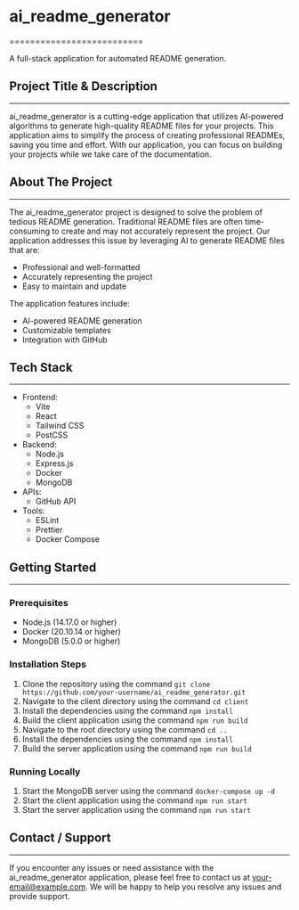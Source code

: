 # ai_readme_generator
==========================

A full-stack application for automated README generation.

## Project Title & Description
---------------------------

ai_readme_generator is a cutting-edge application that utilizes AI-powered algorithms to generate high-quality README files for your projects. This application aims to simplify the process of creating professional READMEs, saving you time and effort. With our application, you can focus on building your projects while we take care of the documentation.

## About The Project
-------------------

The ai_readme_generator project is designed to solve the problem of tedious README generation. Traditional README files are often time-consuming to create and may not accurately represent the project. Our application addresses this issue by leveraging AI to generate README files that are:

* Professional and well-formatted
* Accurately representing the project
* Easy to maintain and update

The application features include:

* AI-powered README generation
* Customizable templates
* Integration with GitHub

## Tech Stack
-------------

* Frontend:
  * Vite
  * React
  * Tailwind CSS
  * PostCSS
* Backend:
  * Node.js
  * Express.js
  * Docker
  * MongoDB
* APIs:
  * GitHub API
* Tools:
  * ESLint
  * Prettier
  * Docker Compose

## Getting Started
----------------

### Prerequisites

* Node.js (14.17.0 or higher)
* Docker (20.10.14 or higher)
* MongoDB (5.0.0 or higher)

### Installation Steps

1. Clone the repository using the command `git clone https://github.com/your-username/ai_readme_generator.git`
2. Navigate to the client directory using the command `cd client`
3. Install the dependencies using the command `npm install`
4. Build the client application using the command `npm run build`
5. Navigate to the root directory using the command `cd ..`
6. Install the dependencies using the command `npm install`
7. Build the server application using the command `npm run build`

### Running Locally

1. Start the MongoDB server using the command `docker-compose up -d`
2. Start the client application using the command `npm run start`
3. Start the server application using the command `npm run start`

## Contact / Support
-------------------

If you encounter any issues or need assistance with the ai_readme_generator application, please feel free to contact us at [your-email@example.com](mailto:your-email@example.com). We will be happy to help you resolve any issues and provide support.
